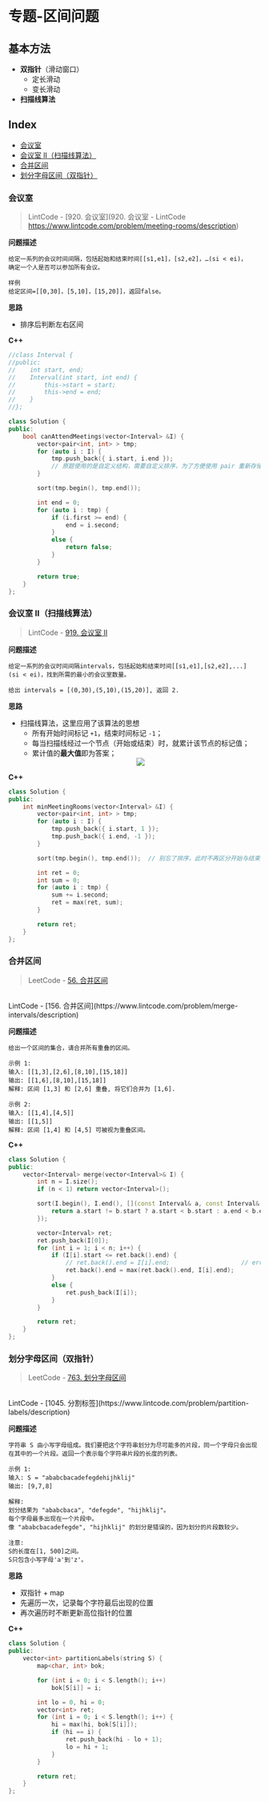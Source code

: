 专题-区间问题
===

基本方法
---
- **双指针**（滑动窗口）
  - 定长滑动
  - 变长滑动
- **扫描线算法**

Index
---
<!-- TOC -->

- [会议室](#会议室)
- [会议室 II（扫描线算法）](#会议室-ii扫描线算法)
- [合并区间](#合并区间)
- [划分字母区间（双指针）](#划分字母区间双指针)

<!-- /TOC -->

### 会议室
> LintCode - [920. 会议室](920. 会议室 - LintCode https://www.lintcode.com/problem/meeting-rooms/description)

**问题描述**
```
给定一系列的会议时间间隔，包括起始和结束时间[[s1,e1]，[s2,e2]，…(si < ei)，
确定一个人是否可以参加所有会议。

样例
给定区间=[[0,30]，[5,10]，[15,20]]，返回false。
```

**思路**
- 排序后判断左右区间

**C++**
```C++
//class Interval {
//public:
//    int start, end;
//    Interval(int start, int end) {
//        this->start = start;
//        this->end = end;
//    }
//};

class Solution {
public:
    bool canAttendMeetings(vector<Interval> &I) {
        vector<pair<int, int> > tmp;
        for (auto i : I) {
            tmp.push_back({ i.start, i.end });  
            // 原题使用的是自定义结构，需要自定义排序，为了方便使用 pair 重新存储
        }

        sort(tmp.begin(), tmp.end());

        int end = 0;
        for (auto i : tmp) {
            if (i.first >= end) {
                end = i.second;
            }
            else {
                return false;
            }
        }

        return true;
    }
};
```


### 会议室 II（扫描线算法）
> LintCode - [919. 会议室 II](https://www.lintcode.com/problem/meeting-rooms-ii/description)

**问题描述**
```
给定一系列的会议时间间隔intervals，包括起始和结束时间[[s1,e1],[s2,e2],...] (si < ei)，找到所需的最小的会议室数量。

给出 intervals = [(0,30),(5,10),(15,20)], 返回 2.
```

**思路**
- 扫描线算法，这里应用了该算法的思想
  - 所有开始时间标记 `+1`，结束时间标记 `-1`；
  - 每当扫描线经过一个节点（开始或结束）时，就累计该节点的标记值；
  - 累计值的**最大值**即为答案；
  <div align="center"><img src="../assets/TIM截图20180907105826.png" height="" /></div>

**C++**
```C++
class Solution {
public:
    int minMeetingRooms(vector<Interval> &I) {
        vector<pair<int, int> > tmp;
        for (auto i : I) {
            tmp.push_back({ i.start, 1 });
            tmp.push_back({ i.end, -1 });
        }

        sort(tmp.begin(), tmp.end());  // 别忘了排序，此时不再区分开始与结束

        int ret = 0;
        int sum = 0;
        for (auto i : tmp) {
            sum += i.second;
            ret = max(ret, sum);
        }

        return ret;
    }
};
```


### 合并区间
> LeetCode - [56. 合并区间](https://leetcode-cn.com/problems/merge-intervals/description/)
<br/>
LintCode - [156. 合并区间](https://www.lintcode.com/problem/merge-intervals/description)

**问题描述**
```
给出一个区间的集合，请合并所有重叠的区间。

示例 1:
输入: [[1,3],[2,6],[8,10],[15,18]]
输出: [[1,6],[8,10],[15,18]]
解释: 区间 [1,3] 和 [2,6] 重叠, 将它们合并为 [1,6].

示例 2:
输入: [[1,4],[4,5]]
输出: [[1,5]]
解释: 区间 [1,4] 和 [4,5] 可被视为重叠区间。
```

**C++**
```C++
class Solution {
public:
    vector<Interval> merge(vector<Interval>& I) {
        int n = I.size();
        if (n < 1) return vector<Interval>();

        sort(I.begin(), I.end(), [](const Interval& a, const Interval& b) {
            return a.start != b.start ? a.start < b.start : a.end < b.end;
        });

        vector<Interval> ret;
        ret.push_back(I[0]);
        for (int i = 1; i < n; i++) {
            if (I[i].start <= ret.back().end) {
                // ret.back().end = I[i].end;                    // err
                ret.back().end = max(ret.back().end, I[i].end);
            }
            else {
                ret.push_back(I[i]);
            }
        }

        return ret;
    }
};
```


### 划分字母区间（双指针）
> LeetCode - [763. 划分字母区间](https://leetcode-cn.com/problems/partition-labels/description/)
<br/>
LintCode - [1045. 分割标签](https://www.lintcode.com/problem/partition-labels/description)

**问题描述**
```
字符串 S 由小写字母组成。我们要把这个字符串划分为尽可能多的片段，同一个字母只会出现在其中的一个片段。返回一个表示每个字符串片段的长度的列表。

示例 1:
输入: S = "ababcbacadefegdehijhklij"
输出: [9,7,8]

解释:
划分结果为 "ababcbaca", "defegde", "hijhklij"。
每个字母最多出现在一个片段中。
像 "ababcbacadefegde", "hijhklij" 的划分是错误的，因为划分的片段数较少。

注意:
S的长度在[1, 500]之间。
S只包含小写字母'a'到'z'。
```

**思路**
- 双指针 + map
- 先遍历一次，记录每个字符最后出现的位置
- 再次遍历时不断更新高位指针的位置

**C++**
```C++
class Solution {
public:
    vector<int> partitionLabels(string S) {
        map<char, int> bok;

        for (int i = 0; i < S.length(); i++)
            bok[S[i]] = i;

        int lo = 0, hi = 0;
        vector<int> ret;
        for (int i = 0; i < S.length(); i++) {
            hi = max(hi, bok[S[i]]);
            if (hi == i) {
                ret.push_back(hi - lo + 1);
                lo = hi + 1;
            }
        }

        return ret;
    }
};
```
